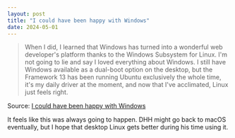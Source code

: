```yaml
---
layout: post
title: "I could have been happy with Windows"
date: 2024-05-01
---
```


> When I did, I learned that Windows has turned into a wonderful web
developer's platform thanks to the Windows Subsystem for Linux. I'm not
going to lie and say I loved everything about Windows. I still have Windows
available as a dual-boot option on the desktop, but the Framework 13 has
been running Ubuntu exclusively the whole time, it's my daily driver at the
moment, and now that I've acclimated, Linux just feels right.

Source: [I could have been happy with Windows](
https://world.hey.com/dhh/i-could-have-been-happy-with-windows-bd4a7d01)

It feels like this was always going to happen.  DHH might go back to macOS
eventually, but I hope that desktop Linux gets better during his time using
it.

